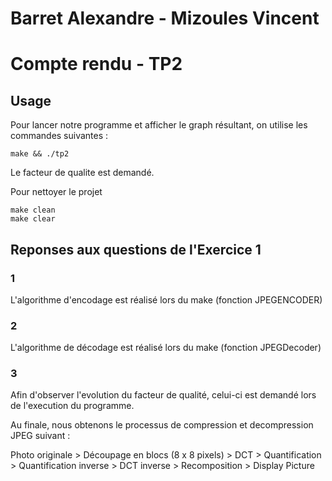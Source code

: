 # Barret Alexandre - Mizoules Vincent
# Compte rendu - TP2

## Usage

Pour lancer notre programme et afficher le graph résultant, on utilise les commandes suivantes :

	make && ./tp2

Le facteur de qualite est demandé.

Pour nettoyer le projet

	make clean
	make clear

## Reponses aux questions de l'Exercice 1 

### 1

L'algorithme d'encodage est réalisé lors du make (fonction JPEGENCODER)

### 2

L'algorithme de décodage est réalisé lors du make (fonction JPEGDecoder)

### 3

Afin d'observer l'evolution du facteur de qualité, celui-ci est demandé lors de l'execution du programme. 

Au finale, nous obtenons le processus de compression et decompression JPEG suivant :

Photo originale > Découpage en blocs (8 x 8 pixels) > DCT > Quantification > Quantification inverse > DCT inverse >  Recomposition > Display Picture
